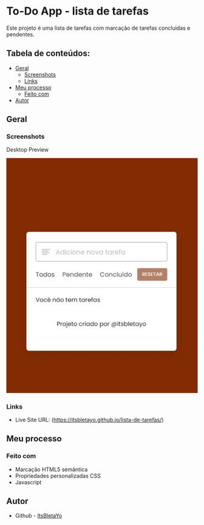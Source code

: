 # To-Do App - lista de tarefas

Este projeto é uma lista de tarefas com marcação de tarefas concluidas e pendentes. 

## Tabela de conteúdos:

- [Geral](#geral)
  - [Screenshots](#screenshots)
  - [Links](#links)
- [Meu processo](#meu-processo)
  - [Feito com](#feito-com)
- [Autor](#autor)


## Geral

### Screenshots
Desktop Preview

![screenshot](screenshot.jpg)

### Links

- Live Site URL: (https://itsbletayo.github.io/lista-de-tarefas/)

## Meu processo

### Feito com

- Marcação HTML5 semântica
- Propriedades personalizadas CSS
- Javascript


## Autor

- Github - [ItsBletaYo](https://github.com/ItsBletaYo/)

